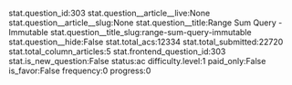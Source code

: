 stat.question_id:303
stat.question__article__live:None
stat.question__article__slug:None
stat.question__title:Range Sum Query - Immutable
stat.question__title_slug:range-sum-query-immutable
stat.question__hide:False
stat.total_acs:12334
stat.total_submitted:22720
stat.total_column_articles:5
stat.frontend_question_id:303
stat.is_new_question:False
status:ac
difficulty.level:1
paid_only:False
is_favor:False
frequency:0
progress:0
